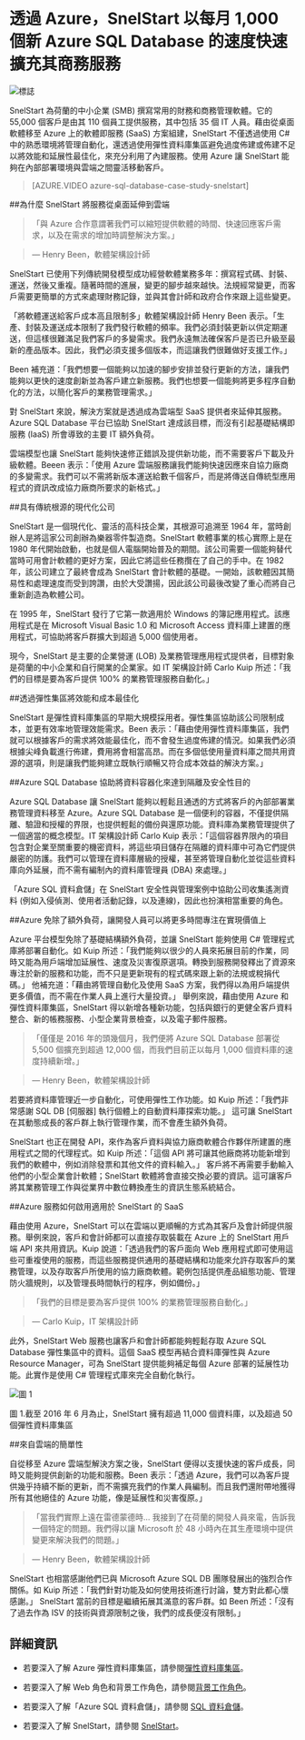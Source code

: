 <properties
   pageTitle="Azure SQL Database Azure 案例研究 - Snelstart| Microsoft Azure"
   description="了解 SnelStart 如何使用 SQL Database 以每月 1,000 個新 Azure SQL Database 的速度快速擴充其商務服務"
   services="sql-database"
   documentationCenter=""
   authors="carlrabeler"
   manager="jhubbard"
   editor=""/>

<tags
   ms.service="sql-database"
   ms.devlang="NA"
   ms.topic="article"
   ms.tgt_pltfrm="NA"
   ms.workload="NA"
   ms.date="09/08/2016"
   ms.author="carlrab"/>

# 透過 Azure，SnelStart 以每月 1,000 個新 Azure SQL Database 的速度快速擴充其商務服務

![標誌](./media/sql-database-case-study-snelstart/snelstartlogo.png)

SnelStart 為荷蘭的中小企業 (SMB) 撰寫常用的財務和商務管理軟體。它的 55,000 個客戶是由其 110 個員工提供服務，其中包括 35 個 IT 人員。藉由從桌面軟體移至 Azure 上的軟體即服務 (SaaS) 方案組建，SnelStart 不僅透過使用 C# 中的熟悉環境將管理自動化，還透過使用彈性資料庫集區避免過度佈建或佈建不足以將效能和延展性最佳化，來充分利用了內建服務。使用 Azure 讓 SnelStart 能夠在內部部署環境與雲端之間靈活移動客戶。

> [AZURE.VIDEO azure-sql-database-case-study-snelstart]

##為什麼 SnelStart 將服務從桌面延伸到雲端

> 「與 Azure 合作意謂著我們可以縮短提供軟體的時間、快速回應客戶需求，以及在需求的增加時調整解決方案。」

> — Henry Been，軟體架構設計師

SnelStart 已使用下列傳統開發模型成功經營軟體業務多年：撰寫程式碼、封裝、運送，然後又重複。隨著時間的進展，變更的腳步越來越快。法規經常變更，而客戶需要更簡單的方式來處理財務記錄，並與其會計師和政府合作來跟上這些變更。

「將軟體運送給客戶成本高且限制多」軟體架構設計師 Henry Been 表示。「生產、封裝及運送成本限制了我們發行軟體的頻率。我們必須封裝更新以供定期運送，但這樣很難滿足我們客戶的多變需求。我們永遠無法確保客戶是否已升級至最新的產品版本。因此，我們必須支援多個版本，而這讓我們很難做好支援工作。」

Been 補充道：「我們想要一個能夠以加速的腳步安排並發行更新的方法，讓我們能夠以更快的速度創新並為客戶建立新服務。我們也想要一個能夠將更多程序自動化的方法，以簡化客戶的業務管理需求。」

對 SnelStart 來說，解決方案就是透過成為雲端型 SaaS 提供者來延伸其服務。Azure SQL Database 平台已協助 SnelStart 達成該目標，而沒有引起基礎結構即服務 (IaaS) 所會導致的主要 IT 額外負荷。

雲端模型也讓 SnelStart 能夠快速修正錯誤及提供新功能，而不需要客戶下載及升級軟體。Beeen 表示：「使用 Azure 雲端服務讓我們能夠快速因應來自協力廠商的多變需求。我們可以不需將新版本運送給數千個客戶，而是將傳送自傳統型應用程式的資訊改成協力廠商所要求的新格式。」

##具有傳統根源的現代化公司

SnelStart 是一個現代化、靈活的高科技企業，其根源可追溯至 1964 年，當時創辦人是將這家公司創辦為樂器零件製造商。SnelStart 軟體事業的核心實際上是在 1980 年代開始啟動，也就是個人電腦開始普及的期間。該公司需要一個能夠替代當時可用會計軟體的更好方案，因此它將這些任務攬在了自己的手中。在 1982 年，該公司建立了最終會成為 SnelStart 會計軟體的基礎。一開始，該軟體因其簡易性和處理速度而受到誇讚，由於大受讚揚，因此該公司最後改變了重心而將自己重新創造為軟體公司。

在 1995 年，SnelStart 發行了它第一款適用於 Windows 的簿記應用程式。該應用程式是在 Microsoft Visual Basic 1.0 和 Microsoft Access 資料庫上建置的應用程式，可協助將客戶群擴大到超過 5,000 個使用者。

現今，SnelStart 是主要的企業營運 (LOB) 及業務管理應用程式提供者，目標對象是荷蘭的中小企業和自行開業的企業家。如 IT 架構設計師 Carlo Kuip 所述：「我們的目標是要為客戶提供 100% 的業務管理服務自動化。」

##透過彈性集區將效能和成本最佳化

SnelStart 是彈性資料庫集區的早期大規模採用者。彈性集區協助該公司限制成本，並更有效率地管理效能需求。Been 表示：「藉由使用彈性資料庫集區，我們就可以根據客戶的需求將效能最佳化，而不會發生過度佈建的情況。如果我們必須根據尖峰負載進行佈建，費用將會相當高昂。而在多個低使用量資料庫之間共用資源的選項，則是讓我們能夠建立既執行順暢又符合成本效益的解決方案。」

##Azure SQL Database 協助將資料容器化來達到隔離及安全性目的 

Azure SQL Database 讓 SnelStart 能夠以輕鬆且通透的方式將客戶的內部部署業務管理資料移至 Azure。Azure SQL Database 是一個便利的容器，不僅提供隔離、驗證和授權的界限，也提供輕鬆的備份與還原功能。資料庫為業務管理提供了一個適當的概念模型。IT 架構設計師 Carlo Kuip 表示：「這個容器界限內的項目包含對企業至關重要的機密資料，將這些項目儲存在隔離的資料庫中可為它們提供嚴密的防護。我們可以管理在資料庫層級的授權，甚至將管理自動化並從這些資料庫向外延展，而不需有編制內的資料庫管理員 (DBA) 來處理。」

「Azure SQL 資料倉儲」在 SnelStart 安全性與管理案例中協助公司收集遙測資料 (例如入侵偵測、使用者活動記錄，以及連線)，因此也扮演相當重要的角色。

##Azure 免除了額外負荷，讓開發人員可以將更多時間專注在實現價值上 

Azure 平台模型免除了基礎結構額外負荷，並讓 SnelStart 能夠使用 C# 管理程式庫將部署自動化。如 Kuip 所述：「我們能夠以很少的人員來拓展目前的作業，同時又能為用戶端增加延展性、速度及災害復原選項。轉換到服務開發釋出了資源來專注於新的服務和功能，而不只是更新現有的程式碼來跟上新的法規或稅捐代碼。」 他補充道：「藉由將管理自動化及使用 SaaS 方案，我們得以為用戶端提供更多價值，而不需在作業人員上進行大量投資。」 舉例來說，藉由使用 Azure 和彈性資料庫集區，SnelStart 得以新增各種新功能，包括與銀行的更健全客戶資料整合、新的帳務服務、小型企業背景檢查，以及電子郵件服務。

> 「僅僅是 2016 年的頭幾個月，我們便將 Azure SQL Database 部署從 5,500 個擴充到超過 12,000 個，而我們目前正以每月 1,000 個資料庫的速度持續新增。」

> — Henry Been，軟體架構設計師

若要將資料庫管理近一步自動化，可使用彈性工作功能。如 Kuip 所述：「我們非常感謝 SQL DB [伺服器] 執行個體上的自動資料庫探索功能。」 這可讓 SnelStart 在其動態成長的客戶群上執行管理作業，而不會產生額外負荷。

SnelStart 也正在開發 API，來作為客戶資料與協力廠商軟體合作夥伴所建置的應用程式之間的代理程式。如 Kuip 所述：「這個 API 將可讓其他廠商將功能新增到我們的軟體中，例如消除發票和其他文件的資料輸入。」 客戶將不再需要手動輸入他們的小型企業會計軟體；SnelStart 軟體將會直接交換必要的資訊。這可讓客戶將其業務管理工作與從業界中數位轉換產生的資訊生態系統結合。

##Azure 服務如何啟用適用於 SnelStart 的 SaaS

藉由使用 Azure，SnelStart 可以在雲端以更順暢的方式為其客戶及會計師提供服務。舉例來說，客戶和會計師都可以直接存取裝載在 Azure 上的 SnelStart 用戶端 API 來共用資訊。Kuip 說道：「透過我們的客戶面向 Web 應用程式即可使用這些可重複使用的服務，而這些服務提供通用的基礎結構和功能來允許存取客戶的業務管理，以及存取客戶所使用的協力廠商軟體。範例包括提供產品組態功能、管理防火牆規則，以及管理長時間執行的程序，例如備份。」

> 「我們的目標是要為客戶提供 100% 的業務管理服務自動化。」

> — Carlo Kuip，IT 架構設計師

此外，SnelStart Web 服務也讓客戶和會計師都能夠輕鬆存取 Azure SQL Database 彈性集區中的資料。這個 SaaS 模型再結合資料庫彈性與 Azure Resource Manager，可為 SnelStart 提供能夠補足每個 Azure 部署的延展性功能。此實作是使用 C# 管理程式庫來完全自動化執行。

![圖 1](./media/sql-database-case-study-snelstart/figure1.png)

圖 1.截至 2016 年 6 月為止，SnelStart 擁有超過 11,000 個資料庫，以及超過 50 個彈性資料庫集區
 
##來自雲端的簡單性

自從移至 Azure 雲端型解決方案之後，SnelStart 便得以支援快速的客戶成長，同時又能夠提供創新的功能和服務。Been 表示：「透過 Azure，我們可以為客戶提供幾乎持續不斷的更新，而不需擴充我們的作業人員編制。而且我們還附帶地獲得所有其他絕佳的 Azure 功能，像是延展性和災害復原。」

> 「當我們實際上遠在雷德蒙德時... 我接到了在荷蘭的開發人員來電，告訴我一個特定的問題。我們得以讓 Microsoft 於 48 小時內在其生產環境中提供變更來解決我們的問題。」

> — Henry Been，軟體架構設計師

SnelStart 也相當感謝他們已與 Microsoft Azure SQL DB 團隊發展出的強烈合作關係。如 Kuip 所述：「我們針對功能及如何使用技術進行討論，雙方對此都心懷感謝。」 SnelStart 當前的目標是繼續拓展其滿意的客戶群。如 Been 所述：「沒有了過去作為 ISV 的技術與資源限制之後，我們的成長便沒有限制。」


## 詳細資訊

- 若要深入了解 Azure 彈性資料庫集區，請參閱[彈性資料庫集區](sql-database-elastic-pool.md)。

- 若要深入了解 Web 角色和背景工作角色，請參閱[背景工作角色](../fundamentals-introduction-to-azure.md#compute)。

- 若要深入了解「Azure SQL 資料倉儲」，請參閱 [SQL 資料倉儲](https://azure.microsoft.com/documentation/services/sql-data-warehouse/)。

- 若要深入了解 SnelStart，請參閱 [SnelStart](http://www.snelstart.nl)。

<!---HONumber=AcomDC_0921_2016-->